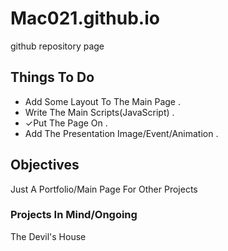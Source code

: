 # Mac021.github.io
github repository page


## Things To Do
* Add Some Layout To The Main Page .
* Write The Main Scripts(JavaScript) .
* ✓Put The Page On .
* Add The Presentation Image/Event/Animation .

## Objectives
Just A Portfolio/Main Page For Other Projects

### Projects In Mind/Ongoing
The Devil's House

